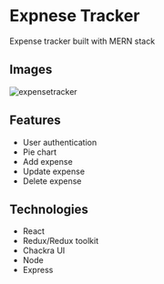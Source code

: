 # Expnese Tracker

Expense tracker built with MERN stack

## Images

![expensetracker](https://user-images.githubusercontent.com/78843809/162133459-a6b2064a-1a6d-4e2d-81ae-7fcca4797ed6.png)

## Features

- User authentication
- Pie chart
- Add expense
- Update expense
- Delete expense

## Technologies

- React
- Redux/Redux toolkit
- Chackra UI
- Node
- Express
